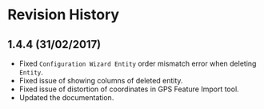 # Revision History

## 1.4.4 (31/02/2017)

- Fixed `Configuration Wizard Entity` order mismatch error when deleting `Entity`.
- Fixed issue of showing columns of deleted entity.
- Fixed issue of distortion of coordinates in GPS Feature Import tool.
- Updated the documentation.
